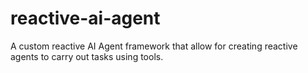 # reactive-ai-agent
A custom reactive AI Agent framework that allow for creating reactive agents to carry out tasks using tools.
